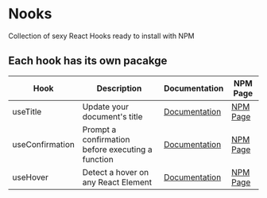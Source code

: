 # Nooks

Collection of sexy React Hooks ready to install with NPM

## Each hook has its own pacakge

| Hook            | Description                                       | Documentation                                                                | NPM Page                                                     |
| --------------- | ------------------------------------------------- | ---------------------------------------------------------------------------- | ------------------------------------------------------------ |
| useTitle        | Update your document's title                      | [Documentation](https://github.com/nomadcoders/nooks/tree/master/useTitle)   | [NPM Page](https://www.npmjs.com/package/@nooks/use-title)   |
| useConfirmation | Prompt a confirmation before executing a function | [Documentation](https://github.com/nomadcoders/nooks/tree/master/useConfirm) | [NPM Page](https://www.npmjs.com/package/@nooks/use-confirm) |
| useHover        | Detect a hover on any React Element               | [Documentation](https://github.com/nomadcoders/nooks/tree/master/useHover)   | [NPM Page](https://www.npmjs.com/package/@nooks/use-hover)   |
